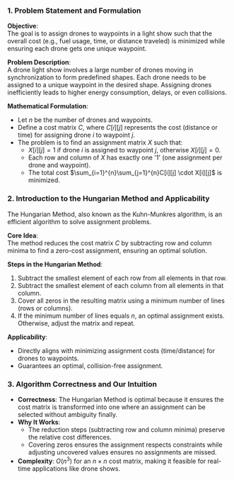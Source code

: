### 1. **Problem Statement and Formulation**

**Objective**:  
The goal is to assign drones to waypoints in a light show such that the overall cost (e.g., fuel usage, time, or distance traveled) is minimized while ensuring each drone gets one unique waypoint.

**Problem Description**:  
A drone light show involves a large number of drones moving in synchronization to form predefined shapes. Each drone needs to be assigned to a unique waypoint in the desired shape. Assigning drones inefficiently leads to higher energy consumption, delays, or even collisions.

**Mathematical Formulation**:

- Let $n$ be the number of drones and waypoints.
- Define a cost matrix $C$, where $C[i][j]$ represents the cost (distance or time) for assigning drone $i$ to waypoint $j$.
- The problem is to find an assignment matrix $X$ such that:
    - $X[i][j]=1$ if drone $i$ is assigned to waypoint $j$, otherwise $X[i][j] = 0$.
    - Each row and column of $X$ has exactly one '$1$' (one assignment per drone and waypoint).
    - The total cost $\sum_{i=1}^{n}\sum_{j=1}^{n}C[i][j] \cdot X[i][j]$ is minimized.

### 2. **Introduction to the Hungarian Method and Applicability**

The Hungarian Method, also known as the Kuhn-Munkres algorithm, is an efficient algorithm to solve assignment problems.

**Core Idea**:  
The method reduces the cost matrix $C$ by subtracting row and column minima to find a zero-cost assignment, ensuring an optimal solution.

**Steps in the Hungarian Method**:

1. Subtract the smallest element of each row from all elements in that row.
2. Subtract the smallest element of each column from all elements in that column.
3. Cover all zeros in the resulting matrix using a minimum number of lines (rows or columns).
4. If the minimum number of lines equals $n$, an optimal assignment exists. Otherwise, adjust the matrix and repeat.

**Applicability**:

- Directly aligns with minimizing assignment costs (time/distance) for drones to waypoints.
- Guarantees an optimal, collision-free assignment.

### 3. **Algorithm Correctness and Our Intuition**

- **Correctness**: The Hungarian Method is optimal because it ensures the cost matrix is transformed into one where an assignment can be selected without ambiguity finally.
- **Why It Works**:
    - The reduction steps (subtracting row and column minima) preserve the relative cost differences.
    - Covering zeros ensures the assignment respects constraints while adjusting uncovered values ensures no assignments are missed.
- **Complexity**: $O(n^3)$ for an $n\times n$ cost matrix, making it feasible for real-time applications like drone shows.
